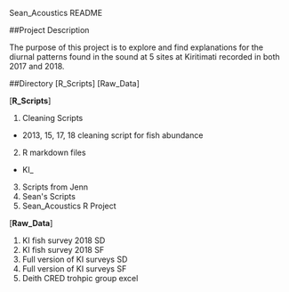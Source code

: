  Sean_Acoustics README





##Project Description

The purpose of this project is to explore and find explanations for the diurnal patterns found in the sound at 5 sites at Kiritimati recorded in both 2017 and 2018.  

##Directory
[R_Scripts]
[Raw_Data]

[**R_Scripts**]
1. Cleaning Scripts
 - 2013, 15, 17, 18 cleaning script for fish abundance
2. R markdown files
 - KI_
3. Scripts from Jenn
4. Sean's Scripts
5. Sean_Acoustics R Project


[**Raw_Data**]
1. KI fish survey 2018 SD
2. KI fish survey 2018 SF
3. Full version of KI surveys SD
4. Full version of KI surveys SF
5. Deith CRED trohpic group excel
